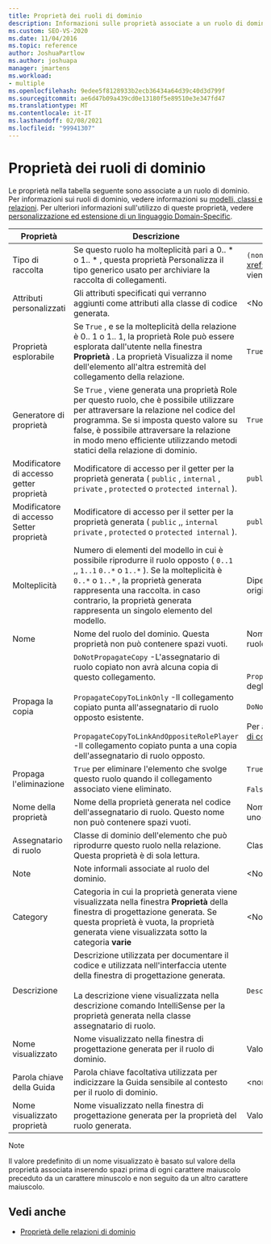 ```yaml
---
title: Proprietà dei ruoli di dominio
description: Informazioni sulle proprietà associate a un ruolo di dominio, ad esempio tipo di raccolta, attributi personalizzati ed è esplorabile.
ms.custom: SEO-VS-2020
ms.date: 11/04/2016
ms.topic: reference
author: JoshuaPartlow
ms.author: joshuapa
manager: jmartens
ms.workload:
- multiple
ms.openlocfilehash: 9edee5f8128933b2ecb36434a64d39c40d3d799f
ms.sourcegitcommit: ae6d47b09a439cd0e13180f5e89510e3e347fd47
ms.translationtype: MT
ms.contentlocale: it-IT
ms.lasthandoff: 02/08/2021
ms.locfileid: "99941307"
---
```

# <a name="properties-of-domain-roles"></a>Proprietà dei ruoli di dominio
Le proprietà nella tabella seguente sono associate a un ruolo di dominio. Per informazioni sui ruoli di dominio, vedere informazioni su [modelli, classi e relazioni](../modeling/understanding-models-classes-and-relationships.md). Per ulteriori informazioni sull'utilizzo di queste proprietà, vedere [personalizzazione ed estensione di un linguaggio Domain-Specific](../modeling/customizing-and-extending-a-domain-specific-language.md).

|Proprietà|Descrizione|Predefinito|
|-|-|-|
|Tipo di raccolta|Se questo ruolo ha molteplicità pari a 0.. * o 1.. \* , questa proprietà Personalizza il tipo generico usato per archiviare la raccolta di collegamenti.|`(none)` - <xref:Microsoft.VisualStudio.Modeling.LinkedElementCollection%601> viene utilizzato|
|Attributi personalizzati|Gli attributi specificati qui verranno aggiunti come attributi alla classe di codice generata.|<None\>|
|Proprietà esplorabile|Se `True` , e se la molteplicità della relazione è 0.. 1 o 1.. 1, la proprietà Role può essere esplorata dall'utente nella finestra **Proprietà** . La proprietà Visualizza il nome dell'elemento all'altra estremità del collegamento della relazione.|`True`|
|Generatore di proprietà|Se `True` , viene generata una proprietà Role per questo ruolo, che è possibile utilizzare per attraversare la relazione nel codice del programma. Se si imposta questo valore su false, è possibile attraversare la relazione in modo meno efficiente utilizzando metodi statici della relazione di dominio.|`True`|
|Modificatore di accesso getter proprietà|Modificatore di accesso per il getter per la proprietà generata ( `public` , `internal` , `private` , `protected` o `protected internal` ).|`public`|
|Modificatore di accesso Setter proprietà|Modificatore di accesso per il setter per la proprietà generata ( `public` ,, `internal` `private` , `protected` o `protected internal` ).|`public`|
|Molteplicità|Numero di elementi del modello in cui è possibile riprodurre il ruolo opposto ( `0..1` ,, `1..1` `0..*` o `1..*` ). Se la molteplicità è `0..*` o `1..*` , la proprietà generata rappresenta una raccolta. in caso contrario, la proprietà generata rappresenta un singolo elemento del modello.|Dipende dal tipo di relazione e dal fatto che questo sia il ruolo di origine o di destinazione nella relazione.|
|Nome|Nome del ruolo del dominio. Questa proprietà non può contenere spazi vuoti.|Nome della classe di dominio dell'assegnatario di ruolo per questo ruolo.|
|Propaga la copia|`DoNotPropagateCopy` -L'assegnatario di ruolo copiato non avrà alcuna copia di questo collegamento.<br /><br /> `PropagateCopyToLinkOnly` -Il collegamento copiato punta all'assegnatario di ruolo opposto esistente.<br /><br /> `PropagateCopyToLinkAndOppositeRolePlayer` -Il collegamento copiato punta a una copia dell'assegnatario di ruolo opposto.|`PropagateCopyToLinkAndOppositeRolePlayer` per i ruoli di origine degli incorporamenti.<br /><br /> `DoNotPropagateCopy` per altri ruoli.<br /><br /> Per altre informazioni, vedere [personalizzazione del comportamento di copia](../modeling/customizing-copy-behavior.md)|
|Propaga l'eliminazione|`True` per eliminare l'elemento che svolge questo ruolo quando il collegamento associato viene eliminato.|`True` per la destinazione di un ruolo di incorporamento.<br /><br /> `False` per altri ruoli.|
|Nome della proprietà|Nome della proprietà generata nel codice dell'assegnatario di ruolo. Questo nome non può contenere spazi vuoti.|Nome del ruolo opposto se il ruolo ha una molteplicità zero-a-uno o uno-a-uno. in caso contrario, il nome plurale del ruolo opposto.|
|Assegnatario di ruolo|Classe di dominio dell'elemento che può riprodurre questo ruolo nella relazione. Questa proprietà è di sola lettura.|Classe di dominio dell'assegnatario di ruolo per questo ruolo.|
|Note|Note informali associate al ruolo del dominio.|<None\>|
|Category|Categoria in cui la proprietà generata viene visualizzata nella finestra **Proprietà** della finestra di progettazione generata. Se questa proprietà è vuota, la proprietà generata viene visualizzata sotto la categoria **varie**|<None\>|
|Descrizione|Descrizione utilizzata per documentare il codice e utilizzata nell'interfaccia utente della finestra di progettazione generata.<br /><br /> La descrizione viene visualizzata nella descrizione comando IntelliSense per la proprietà generata nella classe assegnatario di ruolo.|`Description for`*nome completo del ruolo*|
|Nome visualizzato|Nome visualizzato nella finestra di progettazione generata per il ruolo di dominio.|Valore regolato della proprietà Name.|
|Parola chiave della Guida|Parola chiave facoltativa utilizzata per indicizzare la Guida sensibile al contesto per il ruolo di dominio.|\<none>|
|Nome visualizzato proprietà|Nome visualizzato nella finestra di progettazione generata per la proprietà del ruolo generata.|Valore regolato della proprietà del nome della proprietà.|

> [!NOTE]
> Il valore predefinito di un nome visualizzato è basato sul valore della proprietà associata inserendo spazi prima di ogni carattere maiuscolo preceduto da un carattere minuscolo e non seguito da un altro carattere maiuscolo.

## <a name="see-also"></a>Vedi anche

- [Proprietà delle relazioni di dominio](../modeling/properties-of-domain-relationships.md)
